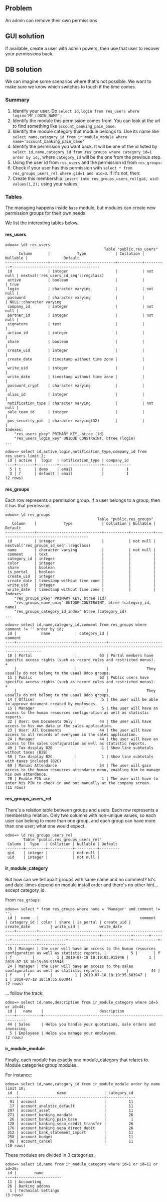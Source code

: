 ## Problem
An admin can remove their own permissions

## GUI solution
If available, create a user with admin powers, then use that user to recover your permissions back.

## DB solution
We can imagine some scenarios where that's not possible. We want to make sure we know which switches to touch if the time comes.

### Summary

1. Identify your user. Do `select id,login from res_users where login='MY_LOGIN_NAME';`
2. Identify the module this permission comes from. You can look at the url to find something like `account_banking_pain_base`.
3. Identify the module category that module belongs to. Use its name like `select name,category_id from ir_module_module where name='account_banking_pain_base'`
4. Identify the permission you want back. It will be one of the id listed by `select id,name,category_id from res_groups where category_id=1 order by id;`, where `category_id` will be the one from the previous step.
5. Using the user id from `res_users` and the permission id from `res_groups`:
  1. Check if your user has this permission with `select * from res_groups_users_rel where gid=1 and uid=3`. If it's not, then:
  2. Create this membership: `insert into res_groups_users_rel(gid, uid) values(1,2);` using your values.

### Tables
The managing happens inside `base` module, but modules can create new permission groups for their own needs.

We list the interesting tables below.

#### res_users
```
odoo=> \dt res_users
                                            Table "public.res_users"
      Column       |            Type             | Collation | Nullable |                Default                
-------------------+-----------------------------+-----------+----------+---------------------------------------
 id                | integer                     |           | not null | nextval('res_users_id_seq'::regclass)
 active            | boolean                     |           |          | true
 login             | character varying           |           | not null | 
 password          | character varying           |           |          | NULL::character varying
 company_id        | integer                     |           | not null | 
 partner_id        | integer                     |           | not null | 
 signature         | text                        |           |          | 
 action_id         | integer                     |           |          | 
 share             | boolean                     |           |          | 
 create_uid        | integer                     |           |          | 
 create_date       | timestamp without time zone |           |          | 
 write_uid         | integer                     |           |          | 
 write_date        | timestamp without time zone |           |          | 
 password_crypt    | character varying           |           |          | 
 alias_id          | integer                     |           |          | 
 notification_type | character varying           |           | not null | 
 sale_team_id      | integer                     |           |          | 
 pos_security_pin  | character varying(32)       |           |          | 
Indexes:
    "res_users_pkey" PRIMARY KEY, btree (id)
    "res_users_login_key" UNIQUE CONSTRAINT, btree (login)
...
```
```
odoo=> select id,active,login,notification_type,company_id from res_users limit 2;
 id | active |  login  | notification_type | company_id 
----+--------+---------+-------------------+------------
  5 | t      | demo    | email             |          1
  3 | f      | default | email             |          1
(2 rows)
```

#### res_groups

Each row represents a permission group. If a user belongs to a group, then it has that permission.

```
odoo=> \d res_groups
                                         Table "public.res_groups"
   Column    |            Type             | Collation | Nullable |                Default                 
-------------+-----------------------------+-----------+----------+----------------------------------------
 id          | integer                     |           | not null | nextval('res_groups_id_seq'::regclass)
 name        | character varying           |           | not null | 
 comment     | text                        |           |          | 
 category_id | integer                     |           |          | 
 color       | integer                     |           |          | 
 share       | boolean                     |           |          | 
 is_portal   | boolean                     |           |          | 
 create_uid  | integer                     |           |          | 
 create_date | timestamp without time zone |           |          | 
 write_uid   | integer                     |           |          | 
 write_date  | timestamp without time zone |           |          | 
Indexes:
    "res_groups_pkey" PRIMARY KEY, btree (id)
    "res_groups_name_uniq" UNIQUE CONSTRAINT, btree (category_id, name)
    "res_groups_category_id_index" btree (category_id)
...
```

```
odoo=> select id,name,category_id,comment from res_groups where comment != '' order by id;
 id |           name           | category_id |                                                   comment                                                    
----+--------------------------+-------------+--------------------------------------------------------------------------------------------------------------
 10 | Portal                   |          63 | Portal members have specific access rights (such as record rules and restricted menus).                     +
    |                          |             |                 They usually do not belong to the usual Odoo groups.
 11 | Public                   |          63 | Public users have specific access rights (such as record rules and restricted menus).                       +
    |                          |             |                 They usually do not belong to the usual Odoo groups.
 14 | Officer                  |           5 | the user will be able to approve document created by employees.
 15 | Manager                  |           5 | the user will have an access to the human resources configuration as well as statistic reports.
 22 | User: Own Documents Only |          44 | the user will have access to his own data in the sales application.
 23 | User: All Documents      |          44 | the user will have access to all records of everyone in the sales application.
 24 | Manager                  |          44 | the user will have an access to the sales configuration as well as statistic reports.
 49 | Tax display B2B          |           1 | Show line subtotals without taxes (B2B)
 50 | Tax display B2C          |           1 | Show line subtotals with taxes included (B2C)
 69 | Manual Attendance        |          54 | The user will gain access to the human resources attendance menu, enabling him to manage his own attendance.
 70 | Enable PIN use           |           1 | The user will have to enter his PIN to check in and out manually at the company screen.
(11 rows)
```

#### res_groups_users_rel

There's a relation table between groups and users. Each row represents a membership relation. Only two columns with non-unique values, so each user can belong to more than one group, and each group can have more than one user; what one would expect.

```
odoo=> \d res_groups_users_rel
        Table "public.res_groups_users_rel"
 Column |  Type   | Collation | Nullable | Default
--------+---------+-----------+----------+---------
 gid    | integer |           | not null |
 uid    | integer |           | not null |
```

#### ir_module_category

But how can we tell apart groups with same name and no comment? Id's and date-times depend on module install order and there's no other hint... except category_id. 

From `res_groups`:
```
odoo=> select * from res_groups where name = 'Manager' and comment != '';
 id |  name   |                                             comment                                             | category_id | color | share | is_portal | create_uid |        create_date         | write_uid |         write_date         
----+---------+-------------------------------------------------------------------------------------------------+-------------+-------+-------+-----------+------------+----------------------------+-----------+----------------------------
 15 | Manager | the user will have an access to the human resources configuration as well as statistic reports. |           5 |       | f     | f         |          1 | 2019-07-18 10:19:03.915946 |         1 | 2019-07-18 10:19:03.915946
 24 | Manager | the user will have an access to the sales configuration as well as statistic reports.           |          44 |       | f     | f         |          1 | 2019-07-18 10:19:35.603947 |         1 | 2019-07-18 10:19:35.603947
(2 rows)
```
... follow the track:

```
odoo=> select id,name,description from ir_module_category where id=5 or id=44;
 id |   name    |                         description                          
----+-----------+--------------------------------------------------------------
 44 | Sales     | Helps you handle your quotations, sale orders and invoicing.
  5 | Employees | Helps you manage your employees.
(2 rows)
```

#### ir_module_module

Finally, each module has exactly one module_category that relates to. Module categories group modules.

For instance:

```
odoo=> select id,name,category_id from ir_module_module order by name limit 10;
 id  |                 name                 | category_id 
-----+--------------------------------------+-------------
  91 | account                              |          11
  17 | account_analytic_default             |          11
 297 | account_asset                        |          11
 271 | account_banking_mandate              |          26
  26 | account_banking_pain_base            |           1
 128 | account_banking_sepa_credit_transfer |          26
 176 | account_banking_sepa_direct_debit    |          26
 312 | account_bank_statement_import        |          11
 258 | account_budget                       |          11
  86 | account_cancel                       |          11
(10 rows)
```
These modules are divided in 3 categories:
```
odoo=> select id,name from ir_module_category where id=1 or id=11 or id=26;
 id |        name        
----+--------------------
 11 | Accounting
 26 | Banking addons
  1 | Technical Settings
(3 rows)
```
